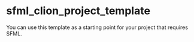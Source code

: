 # sfml_clion_project_template
You can use this template as a starting point for your project that requires SFML.
